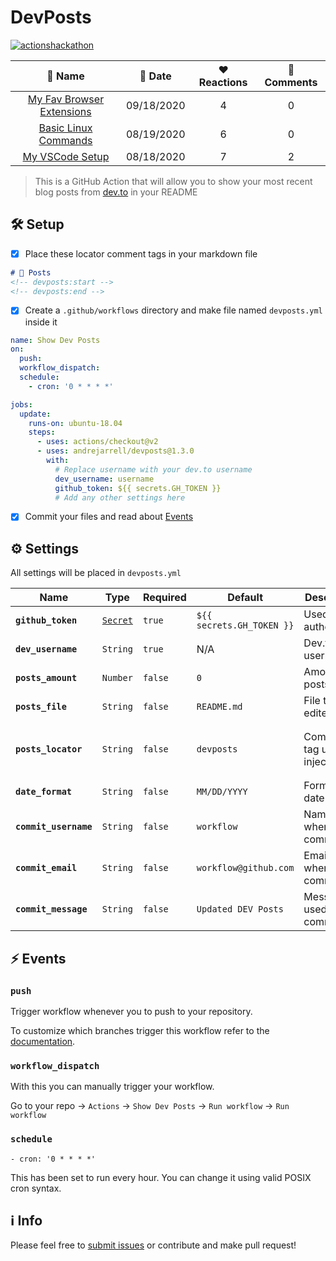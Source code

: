 # DevPosts

[![actionshackathon](https://img.shields.io/badge/%23actionshackathon-0A0A0A?style=flat-square&logo=dev.to&logoColor=white)](https://dev.to/andrejarrell/dev-posts-on-github-4pij)

<!-- devposts:start -->
|                                         📰 Name                                        |   📅 Date  | ❤ Reactions | 💬 Comments |
| :------------------------------------------------------------------------------------: | :--------: | :---------: | :---------: |
| [My Fav Browser Extensions](https://dev.to/andrejarrell/my-fav-browser-extensions-n0c) | 09/18/2020 |      4      |      0      |
|      [Basic Linux Commands](https://dev.to/andrejarrell/basic-linux-commands-1dgf)     | 08/19/2020 |      6      |      0      |
|           [My VSCode Setup](https://dev.to/andrejarrell/my-vscode-setup-11a2)          | 08/18/2020 |      7      |      2      |
<!-- devposts:end -->

> This is a GitHub Action that will allow you to show your most recent blog posts from [dev.to](https://dev.to) in your README

## 🛠 Setup

- [x] Place these locator comment tags in your markdown file

```markdown
# 📝 Posts
<!-- devposts:start -->
<!-- devposts:end -->
```

- [x] Create a `.github/workflows` directory and make file named `devposts.yml` inside it

```yaml
name: Show Dev Posts
on:
  push:
  workflow_dispatch:
  schedule:
    - cron: '0 * * * *'

jobs:
  update:
    runs-on: ubuntu-18.04
    steps:
      - uses: actions/checkout@v2
      - uses: andrejarrell/devposts@1.3.0
        with:
          # Replace username with your dev.to username
          dev_username: username
          github_token: ${{ secrets.GH_TOKEN }}
          # Add any other settings here
```

- [x] Commit your files and read about [Events](#-events)

## ⚙ Settings

All settings will be placed in `devposts.yml`

| Name | Type | Required | Default | Description | ETC |
| -- | -- | -- | -- | -- | -- |
| **`github_token`** | [`Secret`](https://docs.github.com/en/actions/configuring-and-managing-workflows/authenticating-with-the-github_token) | `true` | `${{ secrets.GH_TOKEN }}` | Used to authenticate |
| **`dev_username`** | `String` | `true` | N/A | Dev.to username |
| **`posts_amount`** | `Number` | `false` | `0` | Amount of posts | `0` = all |
| **`posts_file`** | `String` | `false` | `README.md` | File to be edited | Relative to root directory |
| **`posts_locator`** | `String` | `false` | `devposts` | Comment tag used to inject posts | `<!-- devposts:start -->` + `<!-- devposts:end -->` |
| **`date_format`** | `String` | `false` | `MM/DD/YYYY` | Format for date | [Moment.js Formats](https://momentjs.com/docs/#/displaying/format/) |
| **`commit_username`** | `String` | `false` | `workflow` | Name used when commiting |
| **`commit_email`** | `String` | `false` | `workflow@github.com` | Email used when commiting |
| **`commit_message`** | `String` | `false` | `Updated DEV Posts` | Message used when commiting |

## ⚡ Events

### `push`

Trigger workflow whenever you to push to your repository.

To customize which branches trigger this workflow refer to the [documentation](https://docs.github.com/en/free-pro-team@latest/actions/reference/workflow-syntax-for-github-actions#onpushpull_requestbranchestags).

### `workflow_dispatch` 

With this you can manually trigger your workflow.

Go to your repo -> `Actions` -> `Show Dev Posts` -> `Run workflow` -> `Run workflow`

### `schedule`

`- cron: '0 * * * *'`

This has been set to run every hour. You can change it using valid POSIX cron syntax.

## ℹ Info

Please feel free to [submit issues](https://github.com/andrejarrell/DevPosts/issues/new/choose) or contribute and make pull request!